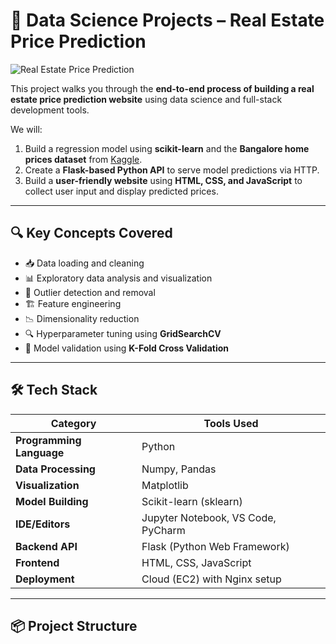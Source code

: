 # 🧠 Data Science Projects – Real Estate Price Prediction

![Real Estate Price Prediction](https://github.com/user-attachments/assets/768889b4-6bcf-40cf-be10-8e3a4d30ccc9)

This project walks you through the **end-to-end process of building a real estate price prediction website** using data science and full-stack development tools.

We will:
1. Build a regression model using **scikit-learn** and the **Bangalore home prices dataset** from [Kaggle](https://www.kaggle.com).
2. Create a **Flask-based Python API** to serve model predictions via HTTP.
3. Build a **user-friendly website** using **HTML, CSS, and JavaScript** to collect user input and display predicted prices.

---

## 🔍 Key Concepts Covered

- 📥 Data loading and cleaning  
- 📊 Exploratory data analysis and visualization  
- 🧹 Outlier detection and removal  
- 🏗️ Feature engineering  
- 📉 Dimensionality reduction  
- 🔍 Hyperparameter tuning using **GridSearchCV**  
- 🔁 Model validation using **K-Fold Cross Validation**  

---

## 🛠️ Tech Stack

| Category               | Tools Used                                   |
|------------------------|----------------------------------------------|
| **Programming Language** | Python                                      |
| **Data Processing**    | Numpy, Pandas                               |
| **Visualization**      | Matplotlib                                  |
| **Model Building**     | Scikit-learn (sklearn)                      |
| **IDE/Editors**        | Jupyter Notebook, VS Code, PyCharm          |
| **Backend API**        | Flask (Python Web Framework)                |
| **Frontend**           | HTML, CSS, JavaScript                       |
| **Deployment**         | Cloud (EC2) with Nginx setup                |

---

## 📦 Project Structure

